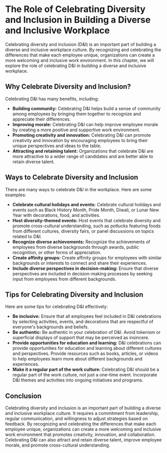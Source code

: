 The Role of Celebrating Diversity and Inclusion in Building a Diverse and Inclusive Workplace
=============================================================================================================================================

Celebrating diversity and inclusion (D\&I) is an important part of building a diverse and inclusive workplace culture. By recognizing and celebrating the differences that make each employee unique, organizations can create a more welcoming and inclusive work environment. In this chapter, we will explore the role of celebrating D\&I in building a diverse and inclusive workplace.

Why Celebrate Diversity and Inclusion?
--------------------------------------

Celebrating D\&I has many benefits, including:

* **Building community:** Celebrating D\&I helps build a sense of community among employees by bringing them together to recognize and appreciate their differences.
* **Improving morale:** Celebrating D\&I can help improve employee morale by creating a more positive and supportive work environment.
* **Promoting creativity and innovation:** Celebrating D\&I can promote creativity and innovation by encouraging employees to bring their unique perspectives and ideas to the table.
* **Attracting and retaining talent:** Organizations that celebrate D\&I are more attractive to a wider range of candidates and are better able to retain diverse talent.

Ways to Celebrate Diversity and Inclusion
-----------------------------------------

There are many ways to celebrate D\&I in the workplace. Here are some examples:

* **Celebrate cultural holidays and events:** Celebrate cultural holidays and events such as Black History Month, Pride Month, Diwali, or Lunar New Year with decorations, food, and activities.
* **Host diversity-themed events:** Host events that celebrate diversity and promote cross-cultural understanding, such as potlucks featuring foods from different cultures, diversity fairs, or panel discussions on topics related to D\&I.
* **Recognize diverse achievements:** Recognize the achievements of employees from diverse backgrounds through awards, public recognition, or other forms of appreciation.
* **Create affinity groups:** Create affinity groups for employees with similar backgrounds or interests to connect and share their experiences.
* **Include diverse perspectives in decision-making:** Ensure that diverse perspectives are included in decision-making processes by seeking input from employees from different backgrounds.

Tips for Celebrating Diversity and Inclusion
--------------------------------------------

Here are some tips for celebrating D\&I effectively:

* **Be inclusive:** Ensure that all employees feel included in D\&I celebrations by selecting activities, events, and decorations that are respectful of everyone's backgrounds and beliefs.
* **Be authentic:** Be authentic in your celebration of D\&I. Avoid tokenism or superficial displays of support that may be perceived as insincere.
* **Provide opportunities for education and learning:** D\&I celebrations can provide opportunities for education and learning about different cultures and perspectives. Provide resources such as books, articles, or videos to help employees learn more about different backgrounds and experiences.
* **Make it a regular part of the work culture:** Celebrating D\&I should be a regular part of the work culture, not just a one-time event. Incorporate D\&I themes and activities into ongoing initiatives and programs.

Conclusion
----------

Celebrating diversity and inclusion is an important part of building a diverse and inclusive workplace culture. It requires a commitment from leadership, regular communication, and willingness to adjust strategies based on feedback. By recognizing and celebrating the differences that make each employee unique, organizations can create a more welcoming and inclusive work environment that promotes creativity, innovation, and collaboration. Celebrating D\&I can also attract and retain diverse talent, improve employee morale, and promote cross-cultural understanding.
